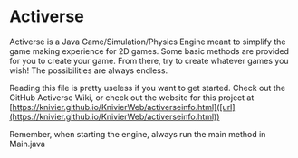# Activerse

Activerse is a Java Game/Simulation/Physics Engine meant to simplify the game making experience for 2D games. Some basic
methods are provided for you to create your game. From there, try to create whatever games you wish! The possibilities
are always endless.

Reading this file is pretty useless if you want to get started. Check out the GitHub Activerse Wiki, or check out the website for this project at [https://knivier.github.io/KnivierWeb/activerseinfo.html]([url](https://knivier.github.io/KnivierWeb/activerseinfo.html))

Remember, when starting the engine, always run the main method in Main.java
